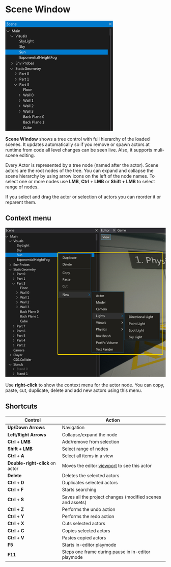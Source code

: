 # Scene Window

![Scene Window](media/scene.jpg)

**Scene Window** shows a tree control with full hierarchy of the loaded scenes.
It updates automatically so if you remove or spawn actors at runtime from code all level changes can be seen live.
Also, it supports muli-scene editing.

Every Actor is represented by a tree node (named after the actor).
Scene actors are the root nodes of the tree.
You can expand and collapse the scene hierarchy by using arrow icons on the left of the node names.
To select one or more nodes use **LMB**, **Ctrl + LMB** or **Shift + LMB** to select range of nodes.

If you select and drag the actor or selection of actors you can reorder it or reparent them.

## Context menu

![Context Menu](media/scene-context-menu.jpg)

Use **right-click** to show the context menu for the actor node.
You can copy, paste, cut, duplicate, delete and add new actors using this menu.

## Shortcuts

| Control | Action |
|--------|--------|
| **Up/Down Arrows** | Navigation |
| **Left/Right Arrows** | Collapse/expand the node |
| **Ctrl + LMB** | Add/remove from selection |
| **Shift + LMB** | Select range of nodes |
| **Ctrl + A** | Select all items in a view |
| **Double-right-click** on actor | Moves the editor [viewport](viewport.md) to see this actor |
| **Delete** | Deletes the selected actors |
| **Ctrl + D** | Duplicates selected actors |
| **Ctrl + F** | Starts searching |
| **Ctrl + S** | Saves all the project changes (modified scenes and assets) |
| **Ctrl + Z** | Performs the undo action |
| **Ctrl + Y** | Performs the redo action |
| **Ctrl + X** | Cuts selected actors |
| **Ctrl + C** | Copies selected actors |
| **Ctrl + V** | Pastes copied actors |
| **F5** | Starts in-editor playmode |
| **F11** | Steps one frame during pause in in-editor playmode |
